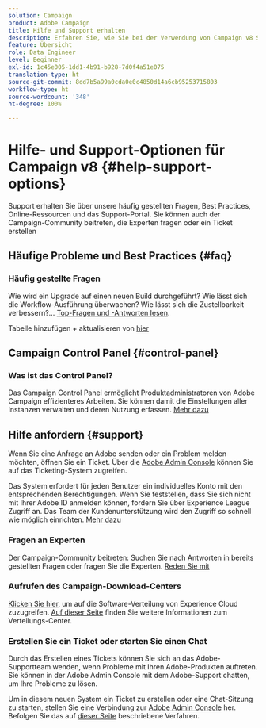 ```yaml
---
solution: Campaign
product: Adobe Campaign
title: Hilfe und Support erhalten
description: Erfahren Sie, wie Sie bei der Verwendung von Campaign v8 Support erhalten
feature: Übersicht
role: Data Engineer
level: Beginner
exl-id: 1c45e005-1dd1-4b91-b928-7d0f4a51e075
translation-type: ht
source-git-commit: 8dd7b5a99a0cda0e0c4850d14a6cb95253715803
workflow-type: ht
source-wordcount: '348'
ht-degree: 100%

---
```


# Hilfe- und Support-Optionen für Campaign v8 {#help-support-options}

Support erhalten Sie über unsere häufig gestellten Fragen, Best Practices, Online-Ressourcen und das Support-Portal. Sie können auch der Campaign-Community beitreten, die Experten fragen oder ein Ticket erstellen

## Häufige Probleme und Best Practices {#faq}

### Häufig gestellte Fragen

Wie wird ein Upgrade auf einen neuen Build durchgeführt? Wie lässt sich die Workflow-Ausführung überwachen? Wie lässt sich die Zustellbarkeit verbessern?... [Top-Fragen und -Antworten lesen](campaign-faq.md).

Tabelle hinzufügen + aktualisieren von [hier](https://experienceleague.adobe.com/docs/campaign-classic/using/getting-started/support.html?lang=de#faq)

## Campaign Control Panel {#control-panel}

### Was ist das Control Panel?

Das Campaign Control Panel ermöglicht Produktadministratoren von Adobe Campaign effizienteres Arbeiten. Sie können damit die Einstellungen aller Instanzen verwalten und deren Nutzung erfassen.
[Mehr dazu](../config/self-service.md)

## Hilfe anfordern {#support}

Wenn Sie eine Anfrage an Adobe senden oder ein Problem melden möchten, öffnen Sie ein Ticket. Über die [Adobe Admin Console](https://adminConsole.adobe.com/overview) können Sie auf das Ticketing-System zugreifen.

Das System erfordert für jeden Benutzer ein individuelles Konto mit den entsprechenden Berechtigungen. Wenn Sie feststellen, dass Sie sich nicht mit Ihrer Adobe ID anmelden können, fordern Sie über Experience League Zugriff an. Das Team der Kundenunterstützung wird den Zugriff so schnell wie möglich einrichten. [Mehr dazu](https://helpx.adobe.com/de/enterprise/using/support-for-experience-cloud.html)

### Fragen an Experten

Der Campaign-Community beitreten: Suchen Sie nach Antworten in bereits gestellten Fragen oder fragen Sie die Experten. [Reden Sie mit](https://experienceleaguecommunities.adobe.cadobe-campaign-classic/ct-p/adobe-campaign-classic-community)

### Aufrufen des Campaign-Download-Centers

[Klicken Sie hier](https://experience.adobe.com/#/downloads/content/software-distribution/en/campaign.html), um auf die Software-Verteilung von Experience Cloud zuzugreifen.
[Auf dieser Seite](https://docs.adobe.com/content/help/de-DE/experience-cloud/software-distribution/home.html) finden Sie weitere Informationen zum Verteilungs-Center.

### Erstellen Sie ein Ticket oder starten Sie einen Chat

Durch das Erstellen eines Tickets können Sie sich an das Adobe-Supportteam wenden, wenn Probleme mit Ihren Adobe-Produkten auftreten. Sie können in der Adobe Admin Console mit dem Adobe-Support chatten, um Ihre Probleme zu lösen.

Um in diesem neuen System ein Ticket zu erstellen oder eine Chat-Sitzung zu starten, stellen Sie eine Verbindung zur [Adobe Admin Console](https://adminConsole.adobe.com/overview) her. Befolgen Sie das auf [dieser Seite](https://helpx.adobe.com/de/enterprise/using/support-for-experience-cloud.html) beschriebene Verfahren.
